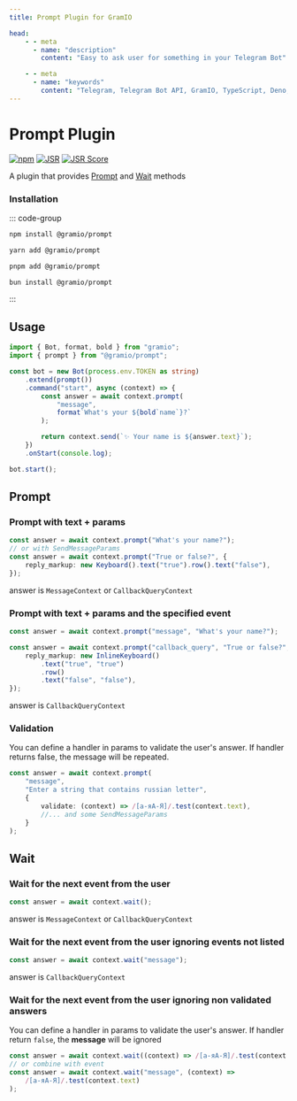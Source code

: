 ```yaml
---
title: Prompt Plugin for GramIO

head:
    - - meta
      - name: "description"
        content: "Easy to ask user for something in your Telegram Bot"

    - - meta
      - name: "keywords"
        content: "Telegram, Telegram Bot API, GramIO, TypeScript, Deno, Bun, Node.JS, Nodejs, plugin, prompt, wait, ask"
---
```


# Prompt Plugin

<div class="badges">

[![npm](https://img.shields.io/npm/v/@gramio/prompt?logo=npm&style=flat&labelColor=000&color=3b82f6)](https://www.npmjs.org/package/@gramio/prompt)
[![JSR](https://jsr.io/badges/@gramio/prompt)](https://jsr.io/@gramio/prompt)
[![JSR Score](https://jsr.io/badges/@gramio/prompt/score)](https://jsr.io/@gramio/prompt)

</div>

A plugin that provides [Prompt](#prompt) and [Wait](#wait) methods

### Installation

::: code-group

```bash [npm]
npm install @gramio/prompt
```

```bash [yarn]
yarn add @gramio/prompt
```

```bash [pnpm]
pnpm add @gramio/prompt
```

```bash [bun]
bun install @gramio/prompt
```

:::

## Usage

```ts
import { Bot, format, bold } from "gramio";
import { prompt } from "@gramio/prompt";

const bot = new Bot(process.env.TOKEN as string)
    .extend(prompt())
    .command("start", async (context) => {
        const answer = await context.prompt(
            "message",
            format`What's your ${bold`name`}?`
        );

        return context.send(`✨ Your name is ${answer.text}`);
    })
    .onStart(console.log);

bot.start();
```

## Prompt

### Prompt with text + params

```ts
const answer = await context.prompt("What's your name?");
// or with SendMessageParams
const answer = await context.prompt("True or false?", {
    reply_markup: new Keyboard().text("true").row().text("false"),
});
```

answer is `MessageContext` or `CallbackQueryContext`

### Prompt with text + params and the specified event

```ts
const answer = await context.prompt("message", "What's your name?");

const answer = await context.prompt("callback_query", "True or false?", {
    reply_markup: new InlineKeyboard()
        .text("true", "true")
        .row()
        .text("false", "false"),
});
```

answer is `CallbackQueryContext`

### Validation

You can define a handler in params to validate the user's answer.
If handler returns false, the message will be repeated.

```ts
const answer = await context.prompt(
    "message",
    "Enter a string that contains russian letter",
    {
        validate: (context) => /[а-яА-Я]/.test(context.text),
        //... and some SendMessageParams
    }
);
```

## Wait

### Wait for the next event from the user

```ts
const answer = await context.wait();
```

answer is `MessageContext` or `CallbackQueryContext`

### Wait for the next event from the user ignoring events not listed

```ts
const answer = await context.wait("message");
```

answer is `CallbackQueryContext`

### Wait for the next event from the user ignoring non validated answers

You can define a handler in params to validate the user's answer.
If handler return `false`, the **message** will be ignored

```ts
const answer = await context.wait((context) => /[а-яА-Я]/.test(context.text));
// or combine with event
const answer = await context.wait("message", (context) =>
    /[а-яА-Я]/.test(context.text)
);
```
